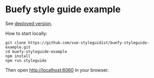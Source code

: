 # Buefy style guide example

See [deployed version](http://rafaelescala.com/buefy-example/).

How to start locally:

```
git clone https://github.com/vue-styleguidist/buefy-styleguide-example.git
cd buefy-styleguide-example
npm install
npm run styleguide
```

Then open [http://localhost:6060](http://localhost:6060) in your browser.
